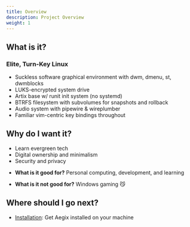 ```yaml
---
title: Overview
description: Project Overview
weight: 1
---
```


## What is it?

### Elite, Turn-Key Linux
- Suckless software graphical environment with dwm, dmenu, st, dwmblocks
- LUKS-encrypted system drive
- Artix base w/ runit init system (no systemd)
- BTRFS filesystem with subvolumes for snapshots and rollback
- Audio system with pipewire & wireplumber
- Familiar vim-centric key bindings throughout

## Why do I want it?

- Learn evergreen tech
- Digital ownership and minimalism
- Security and privacy

* **What is it good for?** Personal computing, development, and learning

* **What is it not good for?** Windows gaming 😼

## Where should I go next?

* [Installation](/docs/installation/): Get Aegix installed on your machine

